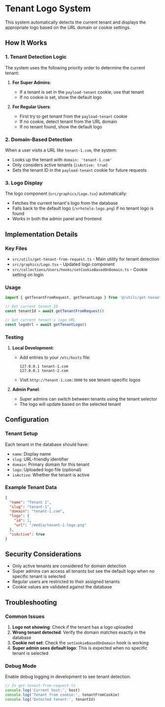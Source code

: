 # Tenant Logo System

This system automatically detects the current tenant and displays the appropriate logo based on the URL domain or cookie settings.

## How It Works

### 1. Tenant Detection Logic

The system uses the following priority order to determine the current tenant:

1. **For Super Admins**:
   - If a tenant is set in the `payload-tenant` cookie, use that tenant
   - If no cookie is set, show the default logo

2. **For Regular Users**:
   - First try to get tenant from the `payload-tenant` cookie
   - If no cookie, detect tenant from the URL domain
   - If no tenant found, show the default logo

### 2. Domain-Based Detection

When a user visits a URL like `tenant-1.com`, the system:

- Looks up the tenant with `domain: 'tenant-1.com'`
- Only considers active tenants (`isActive: true`)
- Sets the tenant ID in the `payload-tenant` cookie for future requests

### 3. Logo Display

The logo component (`src/graphics/Logo.tsx`) automatically:

- Fetches the current tenant's logo from the database
- Falls back to the default logo (`/vrhotelo-logo.png`) if no tenant logo is found
- Works in both the admin panel and frontend

## Implementation Details

### Key Files

- `src/utils/get-tenant-from-request.ts` - Main utility for tenant detection
- `src/graphics/Logo.tsx` - Updated logo component
- `src/collections/Users/hooks/setCookieBasedOnDomain.ts` - Cookie setting on login

### Usage

```typescript
import { getTenantFromRequest, getTenantLogo } from '@/utils/get-tenant-from-request'

// Get current tenant ID
const tenantId = await getTenantFromRequest()

// Get current tenant's logo URL
const logoUrl = await getTenantLogo()
```

### Testing

1. **Local Development**:
   - Add entries to your `/etc/hosts` file:
     ```
     127.0.0.1 tenant-1.com
     127.0.0.1 tenant-2.com
     ```
   - Visit `http://tenant-1.com:3000` to see tenant-specific logos

2. **Admin Panel**:
   - Super admins can switch between tenants using the tenant selector
   - The logo will update based on the selected tenant

## Configuration

### Tenant Setup

Each tenant in the database should have:

- `name`: Display name
- `slug`: URL-friendly identifier
- `domain`: Primary domain for this tenant
- `logo`: Uploaded logo file (optional)
- `isActive`: Whether the tenant is active

### Example Tenant Data

```json
{
  "name": "Tenant 1",
  "slug": "tenant-1",
  "domain": "tenant-1.com",
  "logo": {
    "id": 1,
    "url": "/media/tenant-1-logo.png"
  },
  "isActive": true
}
```

## Security Considerations

- Only active tenants are considered for domain detection
- Super admins can access all tenants but see the default logo when no specific tenant is selected
- Regular users are restricted to their assigned tenants
- Cookie values are validated against the database

## Troubleshooting

### Common Issues

1. **Logo not showing**: Check if the tenant has a logo uploaded
2. **Wrong tenant detected**: Verify the domain matches exactly in the database
3. **Cookie not set**: Check the `setCookieBasedOnDomain` hook is working
4. **Super admin sees default logo**: This is expected when no specific tenant is selected

### Debug Mode

Enable debug logging in development to see tenant detection:

```typescript
// In get-tenant-from-request.ts
console.log('Current host:', host)
console.log('Tenant from cookie:', tenantFromCookie)
console.log('Detected tenant:', tenantId)
```
